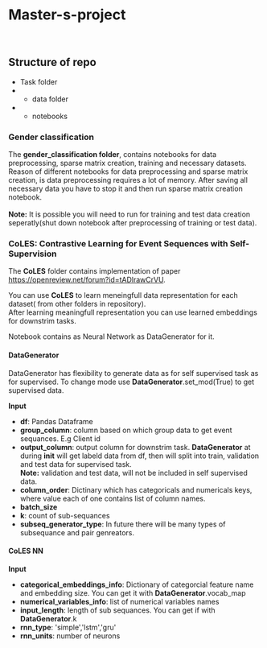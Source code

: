 # Master-s-project
<br>

## Structure of repo
- Task folder
- - data folder
- - notebooks<br>
### Gender classification
The **gender_classification folder**,  contains notebooks for data preprocessing, sparse matrix creation, training and necessary datasets.<br> 
Reason of different notebooks for data preprocessing and sparse matrix creation, is data preprocessing requires a lot of memory. After saving all necessary data you have to stop it and then run sparse matrix creation notebook.<br><br> 
**Note:** It is possible you will need to run for training and test data creation seperatly(shut down notebook after preprocessing of training or test data).

### CoLES: Contrastive Learning for Event Sequences with Self-Supervision 
The **CoLES** folder contains implementation of paper https://openreview.net/forum?id=tADlrawCrVU. <br/>

You can use **CoLES** to learn meneingfull data representation for each dataset( from other folders in repository).<br/> After learning meaningfull representation you can use learned embeddings for downstrim tasks.

Notebook contains as Neural Network as DataGenerator for it.<br/>

#### DataGenerator
DataGenerator has flexibility to generate data as for self supervised task as for supervised. To change mode use **DataGenerator**.set_mod(True) to get supervised data.<br/>

**Input**
- **df**: Pandas Dataframe
- **group_column**: column based on which group data to get event sequances. E.g Client id
- **output_column**: output column for downstrim task. **DataGenerator** at during __init__ will get labeld data from df, then will split into train, validation and test data for supervised task.<br>   **Note:** validation and test data, will not be included in self supervised data. 
- **column_order**: Dictinary which has categoricals and numericals keys, where value each of one contains list of column names.
- **batch_size**
- **k**: count of sub-sequances
- **subseq_generator_type**: In future there will be many types of subsequance and pair genreators.

#### CoLES NN
**Input**
- **categorical_embeddings_info**: Dictionary of categorcial feature name and embedding size. You can get it with **DataGenerator**.vocab_map
- **numerical_variables_info**: list of numerical variables names
- **input_length**: length of sub sequances. You can get if with **DataGenerator**.k
- **rnn_type**: 'simple','lstm','gru'
- **rnn_units**: number of neurons




